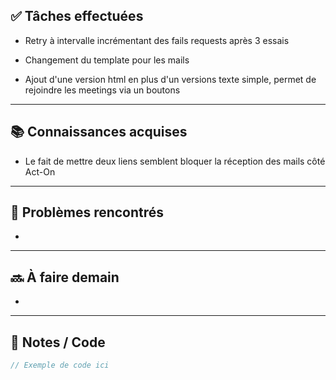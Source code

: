 ## ✅ Tâches effectuées

- Retry à intervalle incrémentant des fails requests après 3 essais
	
- Changement du template pour les mails
	
- Ajout d'une version html en plus d'un versions texte simple, permet de rejoindre les meetings via un boutons
	

---

## 📚 Connaissances acquises

- Le fait de mettre deux liens semblent bloquer la réception des mails côté Act-On
	

---

## 🐞 Problèmes rencontrés

- 
	

---

## 🔜 À faire demain

- 
	

---

## 🧩 Notes / Code

```java
// Exemple de code ici
```
